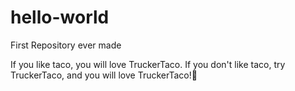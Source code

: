 # hello-world
First Repository ever made

If you like taco, you will love TruckerTaco.
If you don't like taco, try TruckerTaco, and you will love TruckerTaco!:gem:
